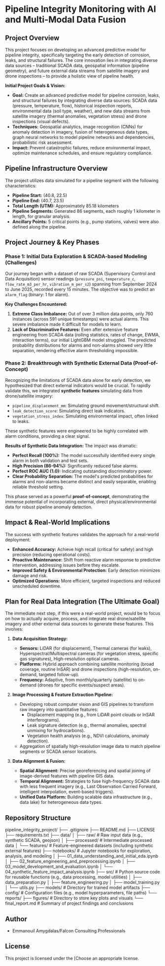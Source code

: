 # Pipeline Integrity Monitoring with AI and Multi-Modal Data Fusion

## Project Overview

This project focuses on developing an advanced predictive model for pipeline integrity, specifically targeting the early detection of corrosion, leaks, and structural failures. The core innovation lies in integrating diverse data sources – traditional SCADA data, geospatial information (pipeline geometry), and future external data streams from satellite imagery and drone inspections – to provide a holistic view of pipeline health.

**Initial Project Goals & Vision:**
* **Goal:** Create an advanced predictive model for pipeline corrosion, leaks, and structural failures by integrating diverse data sources: SCADA data (pressure, temperature, flow), historical inspection reports, environmental data (soil type, weather), and new data streams from satellite imagery (thermal anomalies, vegetation stress) and drone inspections (visual defects).
* **Techniques:** Geospatial analytics, image recognition (CNNs) for anomaly detection in imagery, fusion of heterogeneous data types, graph neural networks to model pipeline networks and dependencies, probabilistic risk assessment.
* **Impact:** Prevent catastrophic failures, reduce environmental impact, optimize maintenance schedules, and ensure regulatory compliance.

## Pipeline Infrastructure Overview

The project utilizes data simulated for a pipeline segment with the following characteristics:
* **Pipeline Start:** (40.8, 22.5)
* **Pipeline End:** (40.7, 23.5)
* **Total Length (UTM):** Approximately 85.18 kilometers
* **Pipeline Segments:** Generated 86 segments, each roughly 1 kilometer in length, for granular analysis.
* **Ancillary Points:** 5 critical points (e.g., pump stations, valves) were also defined along the pipeline.

## Project Journey & Key Phases

### Phase 1: Initial Data Exploration & SCADA-based Modeling (Challenges)

Our journey began with a dataset of raw SCADA (Supervisory Control and Data Acquisition) sensor readings (`pressure_psi`, `temperature_c`, `flow_rate_m3_per_hr`, `vibration_m_per_s2`) spanning from September 2024 to June 2025, recorded every 15 minutes. The objective was to predict an `alarm_flag` (binary: 1 for alarm).

**Key Challenges Encountered:**
1.  **Extreme Class Imbalance:** Out of over 3 million data points, only 760 instances (across 591 unique timestamps) were actual alarms. This severe imbalance made it difficult for models to learn.
2.  **Lack of Discriminative Features:** Even after extensive feature engineering from SCADA data (rolling statistics, rates of change, EWMA, interaction terms), our initial LightGBM model struggled. The predicted probability distributions for alarms and non-alarms showed very little separation, rendering effective alarm thresholding impossible.

### Phase 2: Breakthrough with Synthetic External Data (Proof-of-Concept)

Recognizing the limitations of SCADA data alone for early detection, we hypothesized that direct external indicators would be crucial. To rapidly validate this, we integrated **synthetic features** simulating data from drone/satellite imagery:
* `pipeline_displacement_mm`: Simulating ground movement/structural shift.
* `leak_detection_score`: Simulating direct leak indicators.
* `vegetation_stress_index`: Simulating environmental impact, often linked to leaks.

These synthetic features were engineered to be highly correlated with alarm conditions, providing a clear signal.

**Results of Synthetic Data Integration:**
The impact was dramatic:
* **Perfect Recall (100%):** The model successfully identified every single alarm in both validation and test sets.
* **High Precision (86-94%):** Significantly reduced false alarms.
* **Perfect ROC AUC (1.0):** Indicating outstanding discriminatory power.
* **Clear Probability Separation:** The model's predicted probabilities for alarms and non-alarms became distinct and easily separable, enabling reliable threshold setting.

This phase served as a powerful **proof-of-concept**, demonstrating the immense potential of incorporating external, direct physical/environmental data for robust pipeline anomaly detection.

## Impact & Real-World Implications

The success with synthetic features validates the approach for a real-world deployment:
* **Enhanced Accuracy:** Achieve high recall (critical for safety) and high precision (reducing operational costs).
* **Proactive Maintenance:** Shift from reactive alarm response to predictive intervention, addressing issues before they escalate.
* **Improved Safety & Environmental Protection:** Early detection minimizes damage and risk.
* **Optimized Operations:** More efficient, targeted inspections and reduced unscheduled downtime.

## Plan for Real Data Integration (The Ultimate Goal)

The immediate next step, if this were a real-world project, would be to focus on how to actually acquire, process, and integrate real drone/satellite imagery and other external data sources to generate these features. This involves:

1.  **Data Acquisition Strategy:**
    * **Sensors:** LiDAR (for displacement), Thermal cameras (for leaks), Hyperspectral/Multispectral cameras (for vegetation stress, specific gas signatures), High-resolution optical cameras.
    * **Platforms:** Hybrid approach combining satellite monitoring (broad coverage, routine InSAR) and drone inspections (high-resolution, on-demand, targeted follow-up).
    * **Frequency:** Adaptive, from monthly/quarterly (satellite) to on-demand (drones for specific events/suspect areas).

2.  **Image Processing & Feature Extraction Pipeline:**
    * Developing robust computer vision and GIS pipelines to transform raw imagery into quantitative features:
        * Displacement mapping (e.g., from LiDAR point clouds or InSAR interferograms).
        * Leak signature detection (e.g., thermal anomalies, spectral unmixing for hydrocarbons).
        * Vegetation health analysis (e.g., NDVI calculations, anomaly detection).
    * Aggregation of spatially high-resolution image data to match pipeline segments or SCADA sensor locations.

3.  **Data Alignment & Fusion:**
    * **Spatial Alignment:** Precise georeferencing and spatial joining of image-derived features with pipeline GIS data.
    * **Temporal Alignment:** Strategies to fuse high-frequency SCADA data with less frequent imagery (e.g., Last Observation Carried Forward, intelligent interpolation, event-based triggers).
    * **Unified Data Platform:** Building scalable data infrastructure (e.g., data lake) for heterogeneous data types.

## Repository Structure

pipeline_integrity_project/
├── .gitignore
├── README.md
├── LICENSE
├── requirements.txt
├── data/
│   ├── raw/                 # Raw input data (e.g., synthetic SCADA, geojson)
│   ├── processed/           # Intermediate processed data
│   └── features/            # Feature-engineered datasets (including synthetic external features)
├── notebooks/               # Jupyter notebooks for exploration, analysis, and modeling
│   ├── 01_data_understanding_and_initial_eda.ipynb
│   ├── 02_feature_engineering_and_preprocessing.ipynb
│   ├── 03_model_development_and_evaluation.ipynb
│   └── 04_synthetic_feature_impact_analysis.ipynb
├── src/                     # Python source code for reusable functions (e.g., data processing, model utilities)
│   ├── data_preparation.py
│   ├── feature_engineering.py
│   ├── model_training.py
│   └── utils.py
├── models/                  # Directory for trained model artifacts
├── config/                  # Configuration files (e.g., model hyperparameters, file paths)
└── reports/
├── figures/             # Directory to store key plots and visuals
└── final_report.md      # Summary of project findings and conclusions


## Author 

* Emmanouil Amygdalas/Falcon Consulting Professionals

## License

This project is licensed under the [Choose an appropriate license.